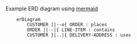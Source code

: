Example ERD diagram using [mermaid](https://github.blog/developer-skills/github/include-diagrams-markdown-files-mermaid/)
```mermaid
	erDiagram
	    CUSTOMER ||--o{ ORDER : places
	    ORDER ||--|{ LINE-ITEM : contains
	    CUSTOMER }|..|{ DELIVERY-ADDRESS : uses
```
